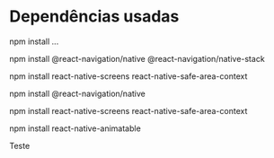 # Dependências usadas

npm install ...

npm install @react-navigation/native @react-navigation/native-stack

npm install react-native-screens react-native-safe-area-context

npm install @react-navigation/native

npm install react-native-screens react-native-safe-area-context

npm install react-native-animatable



Teste